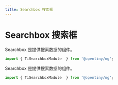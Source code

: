 ```yaml
---
title: Searchbox 搜索框
---
```

# Searchbox 搜索框

<div class="used-tiny">

Searchbox 是提供搜索数据的组件。&nbsp;&nbsp;

```typescript
import { TiSearchboxModule  } from '@opentiny/ng';
```

</div>

<div class="used-config">

Searchbox 是提供搜索数据的组件。&nbsp;&nbsp;

```typescript
import { TiSearchboxModule  } from '@opentiny/ng';
```
</div>
